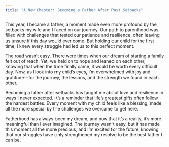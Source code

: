 ```yaml
---
title: "A New Chapter: Becoming a Father After Past Setbacks"
---
```

This year, I became a father, a moment made even more profound by the setbacks my wife and I faced on our journey. Our path to parenthood was filled with challenges that tested our patience and resilience, often leaving us unsure if this day would ever come. But holding our child for the first time, I knew every struggle had led us to this perfect moment.

The road wasn’t easy. There were times when our dream of starting a family felt out of reach. Yet, we held on to hope and leaned on each other, knowing that when the time finally came, it would be worth every difficult day. Now, as I look into my child’s eyes, I’m overwhelmed with joy and gratitude—for the journey, the lessons, and the strength we found in each other.  

Becoming a father after setbacks has taught me about love and resilience in ways I never expected. It’s a reminder that life’s greatest gifts often follow the hardest battles. Every moment with my child feels like a blessing, made all the more special by the challenges we overcame to get here.

Fatherhood has always been my dream, and now that it’s a reality, it’s more meaningful than I ever imagined. The journey wasn’t easy, but it has made this moment all the more precious, and I’m excited for the future, knowing that our struggles have only strengthened my resolve to be the best father I can be.